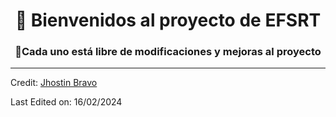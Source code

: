 <h1 align="center">🔭 Bienvenidos al proyecto de EFSRT</h1>
<h3 align="center">🤝Cada uno está libre de modificaciones y mejoras al proyecto</h3>

---

Credit: [Jhostin Bravo](https://github.com/Jhostin23-06)

Last Edited on: 16/02/2024
